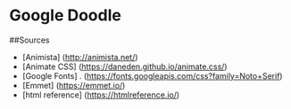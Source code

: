 # Google Doodle

##Sources
* [Animista] (http://animista.net/)
* [Animate CSS] (https://daneden.github.io/animate.css/)
* [Google Fonts] . (https://fonts.googleapis.com/css?family=Noto+Serif)
* [Emmet] (https://emmet.io/)
* [html reference] (https://htmlreference.io/)

